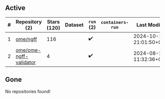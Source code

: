 ## Active
| # | Repository (2) | Stars (120) | Dataset | `run` (2) | `containers-run` | Last Modified |
| --- | --- | --- | --- | --- | --- | --- |
| 1 | [ome/ngff](https://github.com/ome/ngff) | 116 |  | :heavy_check_mark: |  | 2024-10-11 21:01:50+00:00 |
| 2 | [ome/ome-ngff-validator](https://github.com/ome/ome-ngff-validator) | 4 |  | :heavy_check_mark: |  | 2024-08-22 11:32:36+00:00 |

## Gone
No repositories found!
